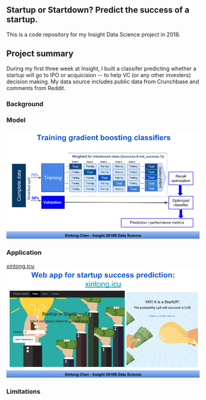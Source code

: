 ## Startup or Startdown? Predict the success of a startup.

This is a code repository for my Insight Data Science project in 2018.

## Project summary
During my first three week at Insight, I built a classifer predicting whether a startup will go to IPO or acquicision -- to help VC (or any other investers) decision making. My data source includes public data from Crunchbase and comments from Reddit.  

### Background

### Model
![](img/Classifiers.png)

### Application
[xintong.icu](http://xintong.icu)
![](img/webapp.png)

### Limitations




